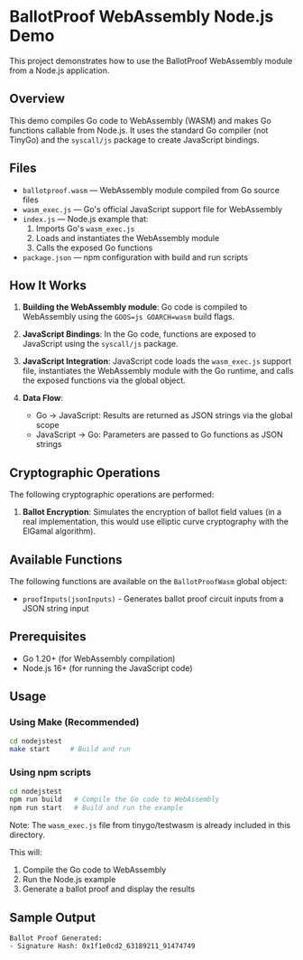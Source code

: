 # BallotProof WebAssembly Node.js Demo

This project demonstrates how to use the BallotProof WebAssembly module from a Node.js application.

## Overview

This demo compiles Go code to WebAssembly (WASM) and makes Go functions callable from Node.js. 
It uses the standard Go compiler (not TinyGo) and the `syscall/js` package to create JavaScript bindings.

## Files

- `ballotproof.wasm` — WebAssembly module compiled from Go source files
- `wasm_exec.js` — Go's official JavaScript support file for WebAssembly
- `index.js` — Node.js example that:
  1. Imports Go's `wasm_exec.js`
  2. Loads and instantiates the WebAssembly module
  3. Calls the exposed Go functions
- `package.json` — npm configuration with build and run scripts

## How It Works

1. **Building the WebAssembly module**: Go code is compiled to WebAssembly using the `GOOS=js GOARCH=wasm` build flags.

2. **JavaScript Bindings**: In the Go code, functions are exposed to JavaScript using the `syscall/js` package.

3. **JavaScript Integration**: JavaScript code loads the `wasm_exec.js` support file, instantiates the WebAssembly module with the Go runtime, and calls the exposed functions via the global object.

4. **Data Flow**: 
   - Go → JavaScript: Results are returned as JSON strings via the global scope
   - JavaScript → Go: Parameters are passed to Go functions as JSON strings

## Cryptographic Operations

The following cryptographic operations are performed:

1. **Ballot Encryption**: Simulates the encryption of ballot field values (in a real implementation, this would use elliptic curve cryptography with the ElGamal algorithm).

## Available Functions

The following functions are available on the `BallotProofWasm` global object:
- `proofInputs(jsonInputs)` - Generates ballot proof circuit inputs from a JSON string input

## Prerequisites

- Go 1.20+ (for WebAssembly compilation)
- Node.js 16+ (for running the JavaScript code)

## Usage

### Using Make (Recommended)

```bash
cd nodejstest
make start     # Build and run
```

### Using npm scripts

```bash
cd nodejstest
npm run build   # Compile the Go code to WebAssembly
npm run start   # Build and run the example
```

Note: The `wasm_exec.js` file from tinygo/testwasm is already included in this directory.

This will:
1. Compile the Go code to WebAssembly
2. Run the Node.js example
3. Generate a ballot proof and display the results

## Sample Output

```
Ballot Proof Generated:
- Signature Hash: 0x1f1e0cd2_63189211_91474749
```